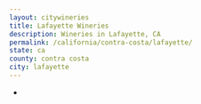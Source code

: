 ```yaml
---
layout: citywineries
title: Lafayette Wineries
description: Wineries in Lafayette, CA
permalink: /california/contra-costa/lafayette/
state: ca
county: contra costa
city: lafayette
---
```

-
